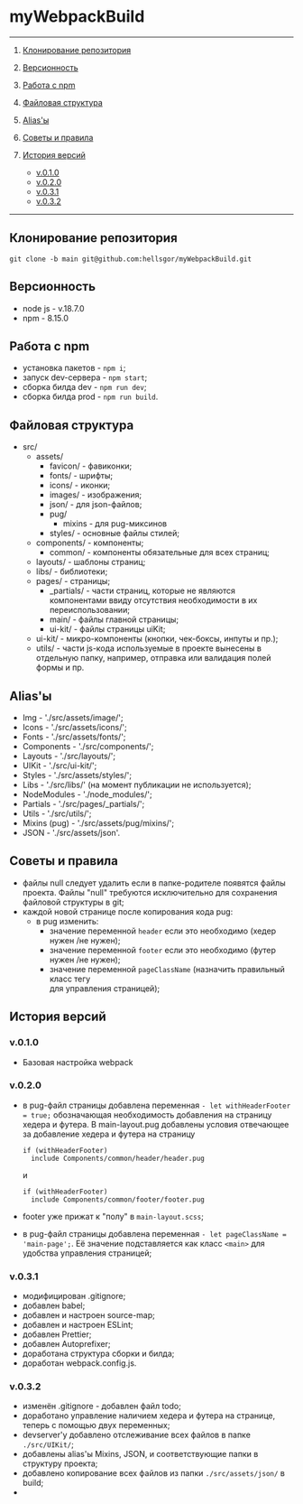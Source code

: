 # myWebpackBuild

---

1. [Клонирование репозитория](#a-namerepo-clone-клонирование-репозитория-a)
2. [Версионность](#a-nameversions-версионность-a)
3. [Работа с npm](#a-namenpmcommands-работа-с-npm-a)
4. [Файловая структура](#a-namefile-structure-файловая-структура-a)
5. [Alias'ы](#a-namealias-aliasы-a)
6. [Советы и правила](#a-nametips-and-rules-советы-и-правила-a)
7. [История версий](#a-nameversion-history-история-версий-a)

   - [v.0.1.0](#a-name010-v010-a)
   - [v.0.2.0](#a-name020-v020-a)
   - [v.0.3.1](#a-name031-v031-a)
   - [v.0.3.2](#a-name032-v032-a)

---

## <a name='repo-clone'>Клонирование репозитория</a>

    git clone -b main git@github.com:hellsgor/myWebpackBuild.git

## <a name='versions'>Версионность</a>

- node js - v.18.7.0
- npm - 8.15.0

## <a name='npmcommands'>Работа с npm</a>

- установка пакетов - `npm i`;
- запуск dev-сервера - `npm start`;
- сборка билда dev - `npm run dev`;
- сборка билда prod - `npm run build`.

## <a name='file-structure'>Файловая структура</a>

- src/
  - assets/
    - favicon/ - фавиконки;
    - fonts/ - шрифты;
    - icons/ - иконки;
    - images/ - изображения;
    - json/ - для json-файлов;
    - pug/
      - mixins - для pug-миксинов 
    - styles/ - основные файлы стилей;
  - components/ - компоненты;
    - common/ - компоненты обязательные для всех страниц;
  - layouts/ - шаблоны страниц;
  - libs/ - библиотеки;
  - pages/ - страницы;
    - _partials/ - части страниц, которые не являются компонентами ввиду отсутствия необходимости в их переиспользовании;
    - main/ - файлы главной страницы;
    - ui-kit/ - файлы страницы uiKit;
  - ui-kit/ - микро-компоненты (кнопки, чек-боксы, инпуты и пр.);
  - utils/ - части js-кода используемые в проекте вынесены в отдельную папку, например, отправка или валидация полей формы и пр.

## <a name='alias'>Alias'ы</a>

- Img - './src/assets/image/';
- Icons - './src/assets/icons/';
- Fonts - './src/assets/fonts/';
- Components - './src/components/';
- Layouts - './src/layouts/';
- UIKit - './src/ui-kit/';
- Styles - './src/assets/styles/';
- Libs - './src/libs/' (на момент публикации не используется);
- NodeModules - './node_modules/';
- Partials - './src/pages/\_partials/';
- Utils - './src/utils/';
- Mixins (pug) - './src/assets/pug/mixins/';
- JSON - './src/assets/json'.

## <a name='tips-and-rules'>Советы и правила</a>

- файлы null следует удалить если в папке-родителе появятся файлы проекта. Файлы "null" требуются исключительно для сохранения файловой структуры в git;
- каждой новой странице после копирования кода pug:
  - в pug изменить:
    - значение переменной `header` если это необходимо (хедер нужен /не нужен);
    - значение переменной `footer` если это необходимо (футер нужен /не нужен);
    - значение переменной `pageClassName` (назначить правильный класс тегу <main> для управления страницей);

## <a name='version-history'>История версий</a>

### <a name='010'>v.0.1.0</a>

- Базовая настройка webpack

### <a name='020'>v.0.2.0</a>

- в pug-файл страницы добавлена переменная `- let withHeaderFooter = true;` обозначающая необходимость добавления на страницу хедера и футера. В main-layout.pug добавлены условия отвечающее за добавление хедера и футера на страницу

      if (withHeaderFooter)
        include Components/common/header/header.pug

  и

      if (withHeaderFooter)
        include Components/common/footer/footer.pug

- footer уже прижат к "полу" в `main-layout.scss`;
- в pug-файл страницы добавлена переменная `- let pageClassName = 'main-page';`. Её значение подставляется как класс `<main>` для удобства управления страницей;

### <a name='031'>v.0.3.1</a>

- модифицирован .gitignore;
- добавлен babel;
- добавлен и настроен source-map;
- добавлен и настроен ESLint;
- добавлен Prettier;
- добавлен Autoprefixer;
- доработана структура сборки и билда;
- доработан webpack.config.js.

### <a name='032'>v.0.3.2</a>

- изменён .gitignore - добавлен файл todo;
- доработано управление наличием хедера и футера на странице,  теперь с помощью двух переменных;
- devserver'у добавлено отслеживание всех файлов в папке `./src/UIKit/`;
- добавлены alias'ы Mixins, JSON, и соответствующие папки в структуру проекта;
- добавлено копирование всех файлов из папки `./src/assets/json/` в build;
- 
